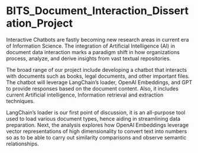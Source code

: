 # BITS_Document_Interaction_Dissertation_Project
Interactive Chatbots are fastly becoming new research areas in current era of
Information Science. The integration of Artificial Intelligence (AI) in document data
interaction marks a paradigm shift in how organizations process, analyze, and derive
insights from vast textual repositories.

The broad range of our project include developing a chatbot that interacts with
documents such as books, legal documents, and other important files. The chatbot will leverage 
LangChain’s loader, OpenAI Embeddings, and GPT to provide responses based on the document content.
Also, it includes current Artificial intelligence, Information retrieval and extraction
techniques.

LangChain’s loader is our first point of discussion, it is an all-purpose tool used to
load various document types, hence aiding in streamlining data preparation. Next,
the analysis explores how OpenAI Embeddings leverage vector representations of
high dimensionality to convert text into numbers so as to be able to carry out
similarity comparisons and observe semantic relationships.
